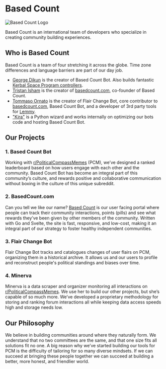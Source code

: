 # Based Count
![Based Count Logo](https://github.com/basedcount/.github/assets/53061271/715fb3d7-87db-4057-9207-645d51031abc)

Based Count is an international team of developers who specialize in creating community building experiences. 

## Who is Based Count
Based Count is a team of four stretching it across the globe. Time zone differences and language barriers are part of our day job. 

- [George Dikun](https://github.com/CodapopKSP) is the creator of Based Count Bot. Also builds fantastic [Kerbal Space Program controllers](https://untitledspacecraft.com/). 
- [Tristan Isham](https://github.com/tristanisham) is the creator of [basedcount.com](https://basedcount.com), co-founder of Based Count. 
- [Tommaso Ornato](https://github.com/ornato-t) is the creator of Flair Change Bot, core contributor to [basedcount.com](https://basedcount.com), Based Count Bot, and a developer of 3rd party tools for [Lemmy](https://join-lemmy.org/). 
- ["Kira"](https://github.com/isFakeAccount) is a Python wizard and works internally on optimizing our bots code and hosting Based Count Bot. 

## Our Projects
### 1. Based Count Bot
Working with [r/PoliticalCompassMemes](https://old.reddit.com/politicalcompassmemes) (PCM), we’ve designed a ranked leaderboard based on how users engage with each other and the community. Based Count Bot has become an integral part of this community’s culture, and rewards positive and collaborative communication without boxing in the culture of this unique subreddit. 

### 2. BasedCount.com
Can you tell we like our name? [Based Count](https://basedcount.com) is our user facing portal where people can track their community interactions, points (pills) and see what rewards they’ve been given by other members of the community. Written with Go and Svelte, the site is fast, responsive, and low-cost, making it an integral part of our strategy to foster healthy independent communities. 

### 3. Flair Change Bot
Flair Change Bot tracks and catalogues changes of user flairs on PCM, organizing them in a historical archive. It allows us and our users to profile and reconstruct people's political standings and biases over time.

### 4. Minerva
Minerva is a data scraper and organizer monitoring all interactions on [r/PoliticalCompassMemes](https://old.reddit.com/politicalcompassmemes). We use her to build our other projects, but she’s capable of so much more. We’ve developed a proprietary methodology for storing and ranking forum interactions all while keeping data access speeds high and storage needs low. 

## Our Philosophy
We believe in building communities around where they naturally form. We understand that no two committees are the same, and that one size fits all solutions fit no one. A big reason why we’ve started building our tools for PCM is the difficulty of tailoring for so many diverse mindsets. If we can succeed at bringing these people together we can succeed at building a better, more honest, and friendlier world. 

